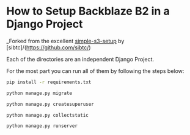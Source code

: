 # How to Setup Backblaze B2 in a Django Project

_Forked from the excellent [simple-s3-setup](https://github.com/sibtc/simple-s3-setup) by [sibtc]/(https://github.com/sibtc/)

Each of the directories are an independent Django Project.

For the most part you can run all of them by following the steps below:

```bash
pip install -r requirements.txt
```

```bash
python manage.py migrate
```

```bash
python manage.py createsuperuser
```

```bash
python manage.py collectstatic
```

```bash
python manage.py runserver
```
